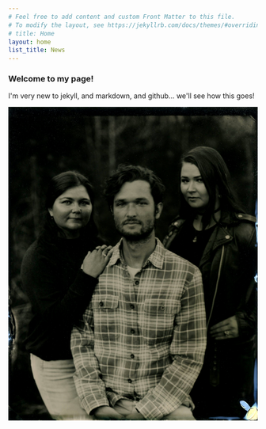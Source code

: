 ```yaml
---
# Feel free to add content and custom Front Matter to this file.
# To modify the layout, see https://jekyllrb.com/docs/themes/#overriding-theme-defaults
# title: Home
layout: home
list_title: News
---
```


### Welcome to my page!

I'm very new to jekyll, and markdown, and github... we'll see how this goes!

![Family](/assets/images/family2.jpg)